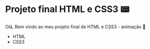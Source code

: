 # Projeto final HTML e CSS3 :pager:

Olá, Bem vindo ao meu projeto final de HTML e CSS3 - animação :haircut:

- HTML
- CSS3